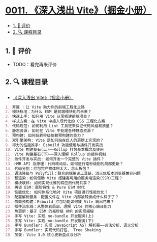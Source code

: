 # [0011. 《深入浅出 Vite》（掘金小册）](https://github.com/tnotesjs/TNotes.vite/tree/main/notes/0011.%20%E3%80%8A%E6%B7%B1%E5%85%A5%E6%B5%85%E5%87%BA%20Vite%E3%80%8B%EF%BC%88%E6%8E%98%E9%87%91%E5%B0%8F%E5%86%8C%EF%BC%89)

<!-- region:toc -->

- [1. 🫧 评价](#1--评价)
- [2. 🔍 课程目录](#2--课程目录)

<!-- endregion:toc -->

## 1. 🫧 评价

- TODO：看完再来评价

## 2. 🔍 课程目录

- [《深入浅出 Vite》（掘金小册）][1]

```md
1. 开篇 ：让 Vite 助力你的前端工程化之路
2. 模块标准：为什么 ESM 是前端模块化的未来？
3. 快速上手: 如何用 Vite 从零搭建前端项目？
4. 样式方案：在 Vite 中接入现代化的 CSS 工程化方案
5. 代码规范: 如何利用 Lint 工具链来保证代码风格和质量？
6. 静态资源: 如何在 Vite 中处理各种静态资源？
7. 预构建: 如何玩转秒级依赖预构建的能力？
8. 双引擎架构: Vite 是如何站在巨人的肩膀上实现的？
9. 得力的性能推手: Esbuild 功能使用与插件开发实战
10. Vite 构建基石(上)——Rollup 打包基本概念及使用
11. Vite 构建基石(下)——深入理解 Rollup 的插件机制
12. 插件开发与实战: 如何开发一个完整的 Vite 插件？
13. HMR API 及原理：代码改动后，如何进行毫秒级别的局部更新？
14. 代码分割：打包完产物体积太大，怎么拆包？
15. 语法降级与 Polyfill：联合前端编译工具链，消灭低版本浏览器兼容问题
16. 预渲染：如何借助 Vite 搭建高可用的服务端渲染(SSR)工程？
17. 模块联邦: 如何实现优雅的跨应用代码共享？
18. 再谈 ESM：高阶特性 & Pure ESM 时代
19. 性能优化: 如何体系化地对 Vite 项目进行性能优化？
20. 配置解析服务：配置文件在 Vite 内部被转换成什么样子了？
21. 依赖预构建：Esbuild 打包功能如何被 Vite 玩出花来？
22. 插件流水线：从整体到局部，理解 Vite 的核心编译能力
23. 热更新：基于 ESM 的毫秒级 HMR 的实现揭秘
24. 手写 Vite: 实现 no-bundle 开发服务(上)
25. 手写 Vite: 实现 no-bundle 开发服务(下)
26. 手写 Bundler: 实现 JavaScript AST 解析器——词法分析、语义分析
27. 手写 Bundler: 实现代码打包、 Tree Shaking
28. 加餐: Vite 3.0 核心更新盘点与分析
```

[1]: https://s.juejin.cn/ds/i6Q9cdkK/
